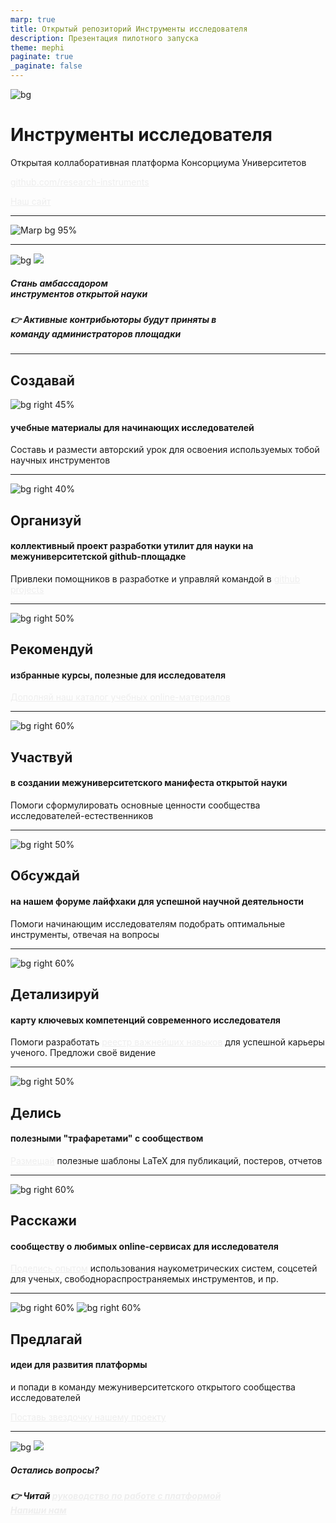 ```yaml
---
marp: true
title: Открытый репозиторий Инструменты исследователя
description: Презентация пилотного запуска
theme: mephi
paginate: true
_paginate: false
---
```


![bg](./assets/gradient.jpg)

# <!--fit--> Инструменты исследователя

Открытая коллаборативная платформа Консорциума Университетов

[github.com/research-instruments](https://github.com/research-instruments/)

[Наш сайт](https://research-instruments.github.io/)

<style scoped>a { color: #eee; }</style>

---

![Marp bg 95%](./assets/site.png)

---
![bg](#123)
![](#fff)

##### <!--fit--> Стань амбассадором<br />инструментов открытой науки

##### <!--fit--> 👉 Активные контрибьюторы будут приняты в<br />  команду администраторов площадки

---
## **Создавай**

![bg right 45%](./assets/college-degree-icon-3.jpg)

####  учебные материалы для начинающих исследователей
Составь и размести авторский урок для освоения используемых тобой научных инструментов

---
![bg right 40%](https://icongr.am/octicons/mark-github.svg)

## **Организуй**

#### коллективный проект разработки утилит для науки на межуниверситетской github-площадке

Привлеки помощников в разработке и управляй командой в [github projects](https://github.com/orgs/research-instruments/projects?type=beta)

---

![bg right 50%](./assets/college-degree-icon-3.jpg)

## **Рекомендуй**

#### избранные курсы, полезные для исследователя

[Дополняй наш каталог учебных online-материалов](https://research-instruments.github.io/catalogue/)

---
![bg right 60%](./assets/science.jpg)

## **Участвуй**

#### в создании межуниверситетского манифеста открытой науки

Помоги сформулировать основные ценности сообщества исследователей-естественников

---
![bg right 50%](./assets/tools.png)

## **Обсуждай**

#### на нашем форуме лайфхаки для успешной научной деятельности

Помоги начинающим исследователям подобрать оптимальные инструменты, отвечая на вопросы

---

![bg right 60%](./assets/map.jpg)

## **Детализируй**

#### карту ключевых компетенций современного исследователя

Помоги разработать [реестр важнейших навыков](https://research-instruments.github.io/skills/) для успешной карьеры ученого. Предложи своё видение

---
![bg right 50%](./assets/proto.svg)

## **Делись**

#### полезными "трафаретами" с сообществом

[Размещай](https://research-instruments.github.io/network/) полезные шаблоны LaTeX для публикаций, постеров, отчетов

---

![bg right 60%](./assets/it.svg)

## **Расскажи**

#### сообществу о любимых online-сервисах для исследователя

[Поделись опытом](https://research-instruments.github.io/network/) использования наукометрических систем, соцсетей для ученых, свободнораспространяемых инструментов, и пр.


---
![bg right 60%](./assets/idea.jpg)
![bg right 60%](./assets/GitHub_Stars.jpg)

## **Предлагай**

#### идеи для развития платформы

и попади в команду межуниверситетского открытого сообщества исследователей

[Поставь звездочку нашему проекту](https://github.com/research-instruments/research-instruments.github.io)

---
![bg](#123)
![](#fff)

##### <!--fit--> Остались вопросы?

##### <!--fit--> 👉 Читай [руководство по работе с платформой](https://research-instruments.github.io/help/) <br />  [Напиши нам](mailto:rosatom-dev@mephi.ru)

